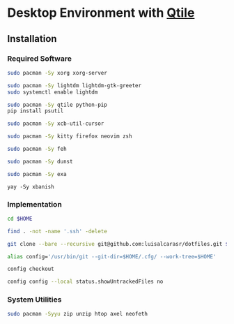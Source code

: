 # Desktop Environment with [Qtile](http://www.qtile.org/)

## Installation

### Required Software
```sh
sudo pacman -Sy xorg xorg-server 
```

```sh
sudo pacman -Sy lightdm lightdm-gtk-greeter
sudo systemctl enable lightdm
```

```sh
sudo pacman -Sy qtile python-pip 
pip install psutil
```

```sh
sudo pacman -Sy xcb-util-cursor
```

```sh
sudo pacman -Sy kitty firefox neovim zsh 
```

```sh
sudo pacman -Sy feh 
```

```sh
sudo pacman -Sy dunst 
```

```sh
sudo pacman -Sy exa 
```

```
yay -Sy xbanish
```

### Implementation

```sh
cd $HOME
```

```sh
find . -not -name '.ssh' -delete
```

```sh
git clone --bare --recursive git@github.com:luisalcarasr/dotfiles.git $HOME/.cfg
```

```sh
alias config='/usr/bin/git --git-dir=$HOME/.cfg/ --work-tree=$HOME'
```

```sh
config checkout
```

```sh
config config --local status.showUntrackedFiles no
```

### System Utilities

```sh
sudo pacman -Syyu zip unzip htop axel neofeth 
```
